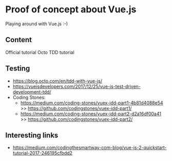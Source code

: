 # Proof of concept about Vue.js
Playing around with Vue.js :-)


## Content
Official tutorial
Octo TDD tutorial


## Testing
* https://blog.octo.com/en/tdd-with-vue-js/
* https://vuejsdevelopers.com/2017/12/25/vue-js-test-driven-development-tdd/
* Coding Stones:
    * https://medium.com/coding-stones/vuex-idd-part1-4b81d4088e54  >> https://github.com/codingstones/vuex-idd-part1/
    * https://medium.com/coding-stones/vuex-idd-part2-d2a16df00a41  >> https://github.com/codingstones/vuex-idd-part2/


## Interesting links
* https://medium.com/codingthesmartway-com-blog/vue-js-2-quickstart-tutorial-2017-246195cfbdd2
